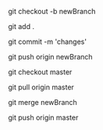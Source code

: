 git checkout -b newBranch

git add .

git commit -m 'changes'

git push origin newBranch

git checkout master

git pull origin master

git merge newBranch

git push origin master
